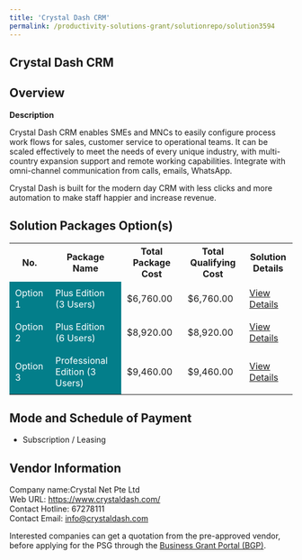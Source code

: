 ```yaml
---
title: 'Crystal Dash CRM'
permalink: /productivity-solutions-grant/solutionrepo/solution3594
---
```


## Crystal Dash CRM

## Overview

**Description**

Crystal Dash CRM enables SMEs and MNCs to easily configure process work flows for sales, customer service to operational teams. It can be scaled effectively to meet the needs of every unique industry, with multi-country expansion support and remote working capabilities. Integrate with omni-channel communication from calls, emails, WhatsApp.

Crystal Dash is built for the modern day CRM with less clicks and more automation to make staff happier and increase revenue.

## Solution Packages Option(s)

<table>
<tr>
<th><b>No.</b></th>
<th><b>Package Name</b></th>
<th><b>Total Package Cost</b></th>
<th><b>Total Qualifying Cost</b></th>
<th><b>Solution Details</b></th>
</tr>
<tr>
<td style='padding: 10px; background-color: #037E8A; color: #FFFFFF;'>Option 1</td>
<td style='padding: 10px; background-color: #037E8A; color: #FFFFFF;'>Plus Edition (3 Users)</td>
<td style='padding: 10px;'>$6,760.00</td>
<td style='padding: 10px;'>$6,760.00</td>
<td style='padding: 10px;'><a href='/images/psg/Crystal_Net_Desensitised_Annex_3_Part_1.pdf' target='_blank'>View Details</a></td>
</tr>
<tr>
<td style='padding: 10px; background-color: #037E8A; color: #FFFFFF;'>Option 2</td>
<td style='padding: 10px; background-color: #037E8A; color: #FFFFFF;'>Plus Edition (6 Users)</td>
<td style='padding: 10px;'>$8,920.00</td>
<td style='padding: 10px;'>$8,920.00</td>
<td style='padding: 10px;'><a href='/images/psg/Crystal_Net_Desensitised_Annex_3_Part_2.pdf' target='_blank'>View Details</a></td>
</tr>
<tr>
<td style='padding: 10px; background-color: #037E8A; color: #FFFFFF;'>Option 3</td>
<td style='padding: 10px; background-color: #037E8A; color: #FFFFFF;'>Professional Edition (3 Users)</td>
<td style='padding: 10px;'>$9,460.00</td>
<td style='padding: 10px;'>$9,460.00</td>
<td style='padding: 10px;'><a href='/images/psg/Crystal_Net_Desensitised_Annex_3_Part_3.pdf' target='_blank'>View Details</a></td>
</tr>
</table>

## Mode and Schedule of Payment

 - Subscription / Leasing

## Vendor Information

 Company name:Crystal Net Pte Ltd<br>Web URL: https://www.crystaldash.com/ <br>Contact Hotline: 67278111 <br>Contact Email: info@crystaldash.com 

Interested companies can get a quotation from the pre-approved vendor, before applying for the PSG through the <a href='https://www.businessgrants.gov.sg/' target='_blank' rel='noopener'>Business Grant Portal (BGP)</a>.

<script src="/jquery/resize-tables.js"></script>
